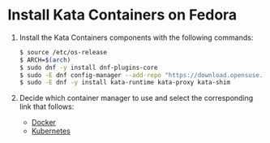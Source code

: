 # Install Kata Containers on Fedora

1. Install the Kata Containers components with the following commands:

   ```bash
   $ source /etc/os-release
   $ ARCH=$(arch)
   $ sudo dnf -y install dnf-plugins-core
   $ sudo -E dnf config-manager --add-repo "https://download.opensuse.org/repositories/home:/katacontainers:/releases:/${ARCH}:/master/Fedora_${VERSION_ID}/home:katacontainers:releases:${ARCH}:master.repo"
   $ sudo -E dnf -y install kata-runtime kata-proxy kata-shim
   ```

2. Decide which container manager to use and select the corresponding link that follows:

   - [Docker](docker/fedora-docker-install.md)
   - [Kubernetes](https://github.com/kata-containers/documentation/blob/master/Developer-Guide.md#run-kata-containers-with-kubernetes)
